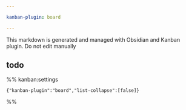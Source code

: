 ```yaml
---

kanban-plugin: board

---
```

This markdown is generated and managed with Obsidian and Kanban plugin. Do not edit manually

## todo





%% kanban:settings
```
{"kanban-plugin":"board","list-collapse":[false]}
```
%%